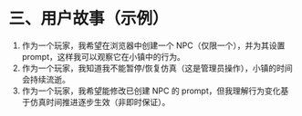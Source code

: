 # 三、用户故事（示例）

1. 作为一个玩家，我希望在浏览器中创建一个 NPC（仅限一个），并为其设置 prompt，这样我可以观察它在小镇中的行为。
2. 作为一个玩家，我知道我不能暂停/恢复仿真（这是管理员操作），小镇的时间会持续流逝。
3. 作为一个玩家，我希望能修改已创建 NPC 的 prompt，但我理解行为变化基于仿真时间推进逐步生效（非即时保证）。
